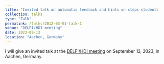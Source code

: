 ```yaml
---
title: "Invited talk on automatic feedback and hints on steps students take when learning how to program"
collection: talks
type: "Talk"
permalink: /talks/2012-03-01-talk-1
venue: "DELFI/HDI meeting"
date: 2023-09-13
location: "Aachen, Germany"
---
```


I will give an invited talk at the [DELFI/HDI meeting](https://delfi-tagung.de/delfi-2023/keynotes) on September 13, 2023, in Aachen, Germany.
